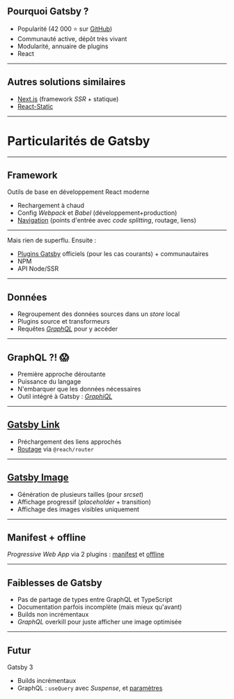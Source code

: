 ## Pourquoi Gatsby ?

- Popularité (42 000 ⭐️ sur [GitHub](https://github.com/gatsbyjs/gatsby))
- Communauté active, dépôt très vivant
- Modularité, annuaire de plugins
- React

---

## Autres solutions similaires

- [Next.js](https://nextjs.org/) (framework _SSR_ + statique)
- [React-Static](https://github.com/react-static/react-static/)

---

# Particularités de Gatsby

---

## Framework

Outils de base en développement React moderne

- Rechargement à chaud
- Config _Webpack_ et _Babel_ (développement+production)
- [Navigation](https://www.gatsbyjs.org/docs/routing/) (points d'entrée avec _code splitting_, routage, liens)

---

Mais rien de superflu. Ensuite :

- [Plugins Gatsby](https://www.gatsbyjs.org/plugins/) officiels (pour les cas courants) + communautaires
- NPM
- API Node/SSR

---

## Données

- Regroupement des données sources dans un _store_ local
- Plugins source et transformeurs
- Requêtes [_GraphQL_](https://www.gatsbyjs.org/docs/graphql/) pour y accéder

---

## GraphQL ?! 😱

- Première approche déroutante
- Puissance du langage
- N'embarquer que les données nécessaires
- Outil intégré à Gatsby : [_GraphiQL_](https://www.gatsbyjs.org/docs/running-queries-with-graphiql/)

---

## [Gatsby Link](https://www.gatsbyjs.org/docs/gatsby-link/)

- Préchargement des liens approchés
- [Routage](https://www.gatsbyjs.org/docs/routing/) via `@reach/router`

---

## [Gatsby Image](https://www.gatsbyjs.org/docs/using-gatsby-image/)

- Génération de plusieurs tailles (pour _srcset_)
- Affichage progressif (_placeholder_ + transition)
- Affichage des images visibles uniquement

---

## Manifest + offline

_Progressive Web App_ via 2 plugins : [manifest](https://www.gatsbyjs.org/packages/gatsby-plugin-manifest) et [offline](https://www.gatsbyjs.org/packages/gatsby-plugin-offline/)

---

## Faiblesses de Gatsby

- Pas de partage de types entre GraphQL et TypeScript
- Documentation parfois incomplète (mais mieux qu'avant)
- Builds non incrémentaux
- _GraphQL_ overkill pour juste afficher une image optimisée

---

## Futur

Gatsby 3

- Builds incrémentaux
- GraphQL : `useQuery` avec _Suspense_, et [paramètres](https://gist.github.com/sidharthachatterjee/e0c961fd92ce287dc020939037b915ce)
